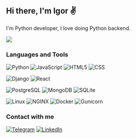 ## Hi there, I'm Igor ✌

I'm Python developer, I love doing Python backend.

![](https://komarev.com/ghpvc/?username=mirroxum)

### Languages and Tools

![Python](https://img.shields.io/badge/Python-090909?style=for-the-badge&logo=python) ![JavaScript](https://img.shields.io/badge/JavaScript-090909?style=for-the-badge&logo=JavaScript) ![HTML5](https://img.shields.io/badge/HTML5-090909?style=for-the-badge&logo=html5) ![CSS](https://img.shields.io/badge/CSS-090909?style=for-the-badge&logo=css3)

![Django](https://img.shields.io/badge/Django-090909?style=for-the-badge&logo=django) ![React](https://img.shields.io/badge/React-090909?style=for-the-badge&logo=react)

![PostgreSQL](https://img.shields.io/badge/PostgreSQL-090909?style=for-the-badge&logo=PostgreSQL) ![MongoDB](https://img.shields.io/badge/MongoDB-090909?style=for-the-badge&logo=MongoDB) ![SQLite](https://img.shields.io/badge/SQLite-090909?style=for-the-badge&logo=SQLite)

![Linux](https://img.shields.io/badge/Linux-090909?style=for-the-badge&logo=Linux) ![NGINX](https://img.shields.io/badge/Nginx-090909?style=for-the-badge&logo=Nginx) ![Docker](https://img.shields.io/badge/Docker-090909?style=for-the-badge&logo=Docker) ![Gunicorn](https://img.shields.io/badge/Gunicorn-090909?style=for-the-badge&logo=Gunicorn)

<!-- [![trophy](https://github-profile-trophy.vercel.app/?username=mirroxum&theme=darkhub)](https://github.com/mirroxum/github-profile-trophy) -->
### Contact with me
[![Telegram](https://img.shields.io/badge/Telegram-090909?style=social&logo=Telegram)](https://t.me/mirroxis) [![LinkedIn](https://img.shields.io/badge/LinkedIn-090909?style=social&logo=LinkedIn)](https://www.linkedin.com/in/igor-saraev-468699121/)
